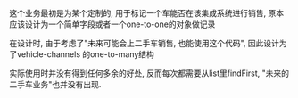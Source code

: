 
这个业务最初是为某个定制的, 用于标记一个车能否在该集成系统进行销售, 原本应该设计为一个简单字段或者一个one-to-one的对象做记录

在设计时, 由于考虑了"未来可能会上二手车销售, 也能使用这个代码", 因此设计为了vehicle-channels 的one-to-many结构

实际使用时并没有得到任何多余的好处, 反而每次都需要从list里findFirst, "未来的二手车业务"也并没有出现.
